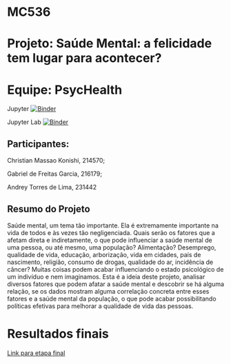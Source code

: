 # MC536 
# Projeto: Saúde Mental: a felicidade tem lugar para acontecer?
# Equipe: PsycHealth

Jupyter
[![Binder](https://mybinder.org/badge_logo.svg)](https://mybinder.org/v2/gh/ChrisKonishi/MC536-projeto/main)

Jupyter Lab
[![Binder](https://mybinder.org/badge_logo.svg)](https://mybinder.org/v2/gh/ChrisKonishi/MC536-projeto/main?urlpath=lab)


## Participantes:

Christian Massao Konishi, 214570;

Gabriel de Freitas Garcia, 216179;

Andrey Torres de Lima, 231442


## Resumo do Projeto

Saúde mental, um tema tão importante. Ela é extremamente importante na vida de todos e às vezes tão negligenciada. Quais serão os fatores que a afetam direta e indiretamente, o que pode influenciar a saúde mental de uma pessoa, ou até mesmo, uma população? Alimentação? Desemprego, qualidade de vida, educação, arborização, vida em cidades, país de nascimento, religião, consumo de drogas, qualidade do ar, incidência de câncer? Muitas coisas podem acabar influenciando o estado psicológico de um indivíduo e nem imaginamos. Esta é a ideia deste projeto, analisar diversos fatores que podem afatar a saúde mental e descobrir se há alguma relação, se os dados mostram alguma correlação concreta entre esses fatores e a saúde mental da população, o que pode acabar possibilitando políticas efetivas para melhorar a qualidade de vida das pessoas.

# Resultados finais

[Link para etapa final](https://github.com/ChrisKonishi/MC536-projeto/blob/develop/final/README.md)
